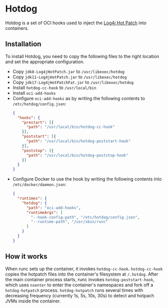# Hotdog

Hotdog is a set of OCI hooks used to inject the
[Log4j Hot Patch](https://github.com/corretto/hotpatch-for-apache-log4j2) into
containers.

## Installation

To install Hotdog, you need to copy the following files to the right location
and set the appropriate configuration.

* Copy `jdk8-Log4jHotPatch.jar` to `/usr/libexec/hotdog`
* Copy `jdk11-Log4jHotPatch.jar` to `/usr/libexec/hotdog`
* Copy `jdk17-Log4jHotPatchFat.jar` to `/usr/libexec/hotdog`
* Install `hotdog-cc-hook` to `/usr/local/bin`
* Install `oci-add-hooks`
* Configure `oci-add-hooks` as by writing the following contents to
  `/etc/hotdog/config.json`:
  ```json
  {
    "hooks": {
      "prestart": [{
        "path": "/usr/local/bin/hotdog-cc-hook"
      }],
      "poststart": [{
        "path": "/usr/local/bin/hotdog-poststart-hook"
      }],
      "poststop": [{
        "path": "/usr/local/bin/hotdog-poststop-hook"
      }]
    }
  }
  ```
* Configure Docker to use the hook by writing the following contents into
  `/etc/docker/daemon.json`:
  ```json
  {
    "runtimes": {
      "hotdog": {
        "path": "oci-add-hooks",
        "runtimeArgs": [
          "--hook-config-path", "/etc/hotdog/config.json",
          "--runtime-path", "/usr/sbin/runc"
        ]
      }
    }
  }
  ```

## How it works

When runc sets up the container, it invokes `hotdog-cc-hook`.  `hotdog-cc-hook`
copies the hotpatch files into the container's filesystem at `/.hotdog`.  After
the main container process starts, runc invokes `hotdog-poststart-hook`, which
uses `nsenter` to enter the container's namespaces and fork off a
`hotdog-hotpatch` process.  `hotdog-hotpatch` runs several times with
decreasing frequency (currently 1s, 5s, 10s, 30s) to detect and hotpach JVMs
inside the container.